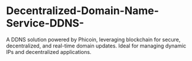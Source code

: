 # Decentralized-Domain-Name-Service-DDNS-
A DDNS solution powered by Phicoin, leveraging blockchain for secure, decentralized, and real-time domain updates. Ideal for managing dynamic IPs and decentralized applications.
